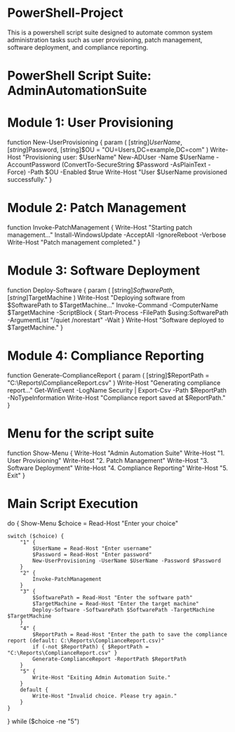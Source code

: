 # PowerShell-Project
This is a powershell script suite designed to automate common system administration tasks such as user provisioning, patch management, software deployment, and compliance reporting. 


# PowerShell Script Suite: AdminAutomationSuite

# Module 1: User Provisioning
function New-UserProvisioning {
    param (
        [string]$UserName,
        [string]$Password,
        [string]$OU = "OU=Users,DC=example,DC=com"
    )
    Write-Host "Provisioning user: $UserName"
    New-ADUser -Name $UserName -AccountPassword (ConvertTo-SecureString $Password -AsPlainText -Force) -Path $OU -Enabled $true
    Write-Host "User $UserName provisioned successfully."
}

# Module 2: Patch Management
function Invoke-PatchManagement {
    Write-Host "Starting patch management..."
    Install-WindowsUpdate -AcceptAll -IgnoreReboot -Verbose
    Write-Host "Patch management completed."
}

# Module 3: Software Deployment
function Deploy-Software {
    param (
        [string]$SoftwarePath,
        [string]$TargetMachine
    )
    Write-Host "Deploying software from $SoftwarePath to $TargetMachine..."
    Invoke-Command -ComputerName $TargetMachine -ScriptBlock {
        Start-Process -FilePath $using:SoftwarePath -ArgumentList "/quiet /norestart" -Wait
    }
    Write-Host "Software deployed to $TargetMachine."
}

# Module 4: Compliance Reporting
function Generate-ComplianceReport {
    param (
        [string]$ReportPath = "C:\Reports\ComplianceReport.csv"
    )
    Write-Host "Generating compliance report..."
    Get-WinEvent -LogName Security | Export-Csv -Path $ReportPath -NoTypeInformation
    Write-Host "Compliance report saved at $ReportPath."
}

# Menu for the script suite
function Show-Menu {
    Write-Host "Admin Automation Suite"
    Write-Host "1. User Provisioning"
    Write-Host "2. Patch Management"
    Write-Host "3. Software Deployment"
    Write-Host "4. Compliance Reporting"
    Write-Host "5. Exit"
}

# Main Script Execution
do {
    Show-Menu
    $choice = Read-Host "Enter your choice"

    switch ($choice) {
        "1" {
            $UserName = Read-Host "Enter username"
            $Password = Read-Host "Enter password"
            New-UserProvisioning -UserName $UserName -Password $Password
        }
        "2" {
            Invoke-PatchManagement
        }
        "3" {
            $SoftwarePath = Read-Host "Enter the software path"
            $TargetMachine = Read-Host "Enter the target machine"
            Deploy-Software -SoftwarePath $SoftwarePath -TargetMachine $TargetMachine
        }
        "4" {
            $ReportPath = Read-Host "Enter the path to save the compliance report (default: C:\Reports\ComplianceReport.csv)"
            if (-not $ReportPath) { $ReportPath = "C:\Reports\ComplianceReport.csv" }
            Generate-ComplianceReport -ReportPath $ReportPath
        }
        "5" {
            Write-Host "Exiting Admin Automation Suite."
        }
        default {
            Write-Host "Invalid choice. Please try again."
        }
    }
} while ($choice -ne "5")
